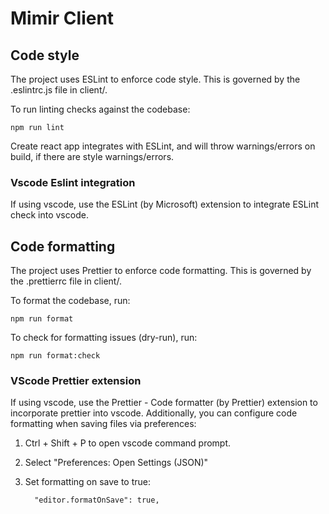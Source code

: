 # Mimir Client

## Code style

The project uses ESLint to enforce code style. This is governed by the .eslintrc.js file in client/.

To run linting checks against the codebase:

    npm run lint

Create react app integrates with ESLint, and will throw warnings/errors on build, if there are style warnings/errors.

### Vscode Eslint integration

If using vscode, use the ESLint (by Microsoft) extension to integrate ESLint check into vscode.

## Code formatting

The project uses Prettier to enforce code formatting. This is governed by the .prettierrc file in client/.

To format the codebase, run:

    npm run format

To check for formatting issues (dry-run), run:

    npm run format:check

### VScode Prettier extension

If using vscode, use the Prettier - Code formatter (by Prettier) extension to incorporate prettier into vscode. Additionally, you can configure code formatting when saving files via preferences:

1.  Ctrl + Shift + P to open vscode command prompt.
2.  Select "Preferences: Open Settings (JSON)"
3.  Set formatting on save to true:

          "editor.formatOnSave": true,
